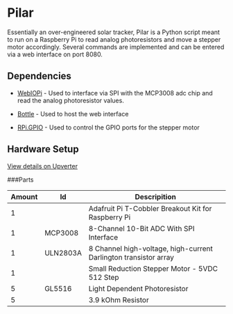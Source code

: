 Pilar
=====

Essentially an over-engineered solar tracker, Pilar is a Python script meant to run on a Raspberry Pi to read analog photoresistors and move a stepper motor accordingly. Several commands are implemented and can be entered via a web interface on port 8080.

Dependencies
------------

- [WebIOPi](https://code.google.com/p/webiopi/) - Used to interface via SPI with the MCP3008 adc chip and read the analog photoresistor values.

- [Bottle](http://bottlepy.org/docs/dev/index.html) - Used to host the web interface

- [RPi.GPIO](http://sourceforge.net/p/raspberry-gpio-python/wiki/Home/) - Used to control the GPIO ports for the stepper motor

Hardware Setup
------------

[View details on Upverter](https://upverter.com/kmb32123/fb9a9af913898658/Raspberry-Pi-Light-Tracker/)

###Parts

Amount | Id | Descripition
-------|----|-------------
1 | | Adafruit Pi T-Cobbler Breakout Kit for Raspberry Pi
1 | MCP3008 | 8-Channel 10-Bit ADC With SPI Interface
1 | ULN2803A | 8 Channel high-voltage, high-current Darlington transistor array
1 | | Small Reduction Stepper Motor - 5VDC 512 Step
5 | GL5516 | Light Dependent Photoresistor
5 |  | 3.9 kOhm Resistor
